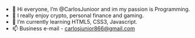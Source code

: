 - 👋 Hi everyone, I’m @CarlosJunioor and im my passion is Programming.
- 👀 I really enjoy crypto, personal finance and gaming.
- 🌱 I’m currently learning HTML5, CSS3, Javascript.
- 📫 Business e-mail - carlosjunior866@gmail.com

<!---
CarlosJunioor/CarlosJunioor is a ✨ special ✨ repository because its `README.md` (this file) appears on your GitHub profile.
You can click the Preview link to take a look at your changes.
--->
